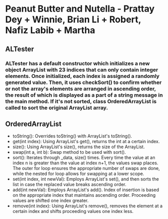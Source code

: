 # Peanut Butter and Nutella - Prattay Dey + Winnie, Brian Li + Robert, Nafiz Labib + Martha


## ALTester

### ALTester has a default constructor which initializes a new object ArrayList with 23 indices that can only contain integer elements. Once initialized, each index is assigned a randomly generated value. Then, it uses checkSort() to confirm whether or not the array's elements are arranged in ascending order, the result of which is displayed as a part of a string message in the main method. If it's not sorted, class OrderedArrayList is called to sort the original ArrayList array. 

## OrderedArrayList
- toString(): Overrides toString() with ArrayList's toString().
- get(int index): Using ArrayList's get(), returns the int at a certain index.
- size(): Using ArrayList's size(), returns the size of the ArrayList.
- swap(int a, int b): Swap method to be used with sort().
- sort(): Iterates through _data, size() times. Every time the value at an index n is greater than the value at index n+1, the values swap places. The outer for loop ensures the appropriate number of swaps are done, while the nested for loop allows for swapping at a lower scope.
- set(int index, int newVal): Employs ArrayList's set(), and then sorts the list in case the replaced value breaks ascending order.
- add(int newVal): Employs ArrayList's add(). Index of insertion is based on the appropriate index that maintains ascending order. Proceeding values are shifted one index greater.  
- remove(int index): Using ArrayList's remove(), removes the element at a certain index and shifts proceeding values one index less. 
